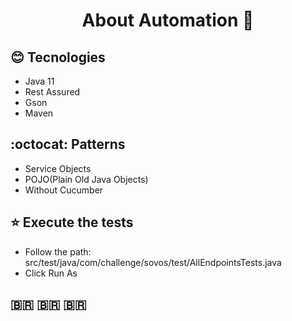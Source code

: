 <h1 align="center"> 
  About Automation 🚀 
</h1>


## :blush: **Tecnologies**

- Java 11
- Rest Assured
- Gson
- Maven

## :octocat: **Patterns**

- Service Objects
- POJO(Plain Old Java Objects)
- Without Cucumber

## :star: **Execute the tests**

- Follow the path: src/test/java/com/challenge/sovos/test/AllEndpointsTests.java
- Click Run As 

##            :brazil: :brazil: :brazil: 
